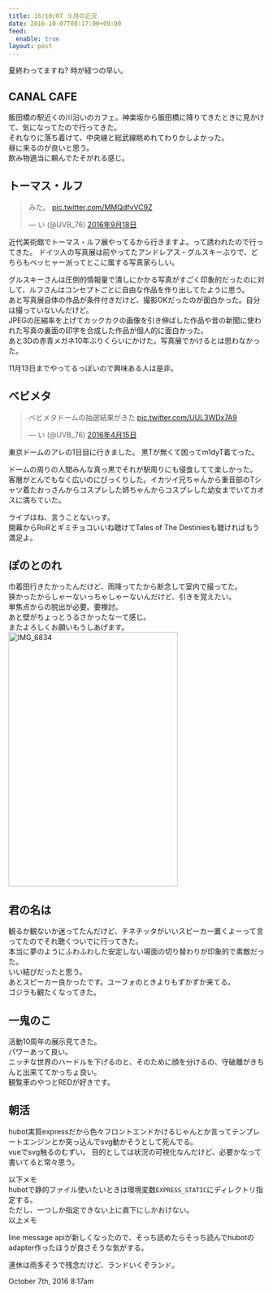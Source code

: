 ```yaml
---
title: 16/10/07 ９月の近況
date: 2016-10-07T08:17:00+09:00
feed:
  enable: true
layout: post
---
```

<p>夏終わってますね? 時が経つの早い。</p>    <h2>CANAL CAFE</h2>    <p>      飯田橋の駅近くの川沿いのカフェ。神楽坂から飯田橋に降りてきたときに見かけて、気になってたので行ってきた。<br>      それなりに落ち着けて、中央線と総武線眺めれてわりかしよかった。<br>      昼に来るのが良いと思う。<br>      飲み物適当に頼んでたそがれる感じ。    </p>    <h2>トーマス・ルフ</h2>    <blockquote class="twitter-tweet" data-lang="ja">      <p lang="ja" dir="ltr">        みた。        <a href="https://t.co/MMQdfvVC9Z" target="_blank">pic.twitter.com/MMQdfvVC9Z</a>      </p>      — い (@UVB_76)      <a href="https://twitter.com/UVB_76/status/777369340089774081" target="_blank">2016年9月18日</a>    </blockquote>    <script async src="//platform.twitter.com/widgets.js" charset="utf-8"></script>    <p>      近代美術館でトーマス・ルフ展やってるから行きますよ。って誘われたので行ってきた。      ドイツ人の写真展は前やってたアンドレアス・グルスキーぶりで、どちらもベッヒャー派ってとこに属する写真家らしい。    </p>    <p>      グルスキーさんは圧倒的情報量で潰しにかかる写真がすごく印象的だったのに対して、ルフさんはコンセプトごとに自由な作品を作り出してたように思う。<br>      あと写真展自体の作品が条件付きだけど、撮影OKだったのが面白かった。自分は撮っていないんだけど。<br>      JPEGの圧縮率を上げてカックカクの画像を引き伸ばした作品や昔の新聞に使われた写真の裏面の印字を合成した作品が個人的に面白かった。<br>      あと3Dの赤青メガネ10年ぶりくらいにかけた。写真展でかけるとは思わなかった。    </p>    <p>11月13日までやってるっぽいので興味ある人は是非。</p>    <h2>ベビメタ</h2>    <blockquote class="twitter-tweet" data-lang="ja">      <p lang="ja" dir="ltr">        ベビメタドームの抽選結果がきた        <a href="https://t.co/UUL3WDx7A9" target="_blank">pic.twitter.com/UUL3WDx7A9</a>      </p>      — い (@UVB_76)      <a href="https://twitter.com/UVB_76/status/720914853230055424" target="_blank">2016年4月15日</a>    </blockquote>    <script async src="//platform.twitter.com/widgets.js" charset="utf-8"></script>    <p>      東京ドームのアレの1日目に行きました。 黒Tが無くて困ってm1dyT着てった。    </p>    <p>      ドームの周りの人間みんな真っ黒でそれが駅周りにも侵食してて楽しかった。<br>      客層がとんでもなく広いのにびっくりした。イカツイ兄ちゃんから重音部のTシャツ着たおっさんからコスプレした姉ちゃんからコスプレした幼女までいてカオスに満ちていた。    </p>    <p>      ライブはね、言うことないっす。<br>      開幕からRoRとギミチョコいいね聴けてTales of The      Destiniesも聴ければもう満足よ。    </p>    <h2>ぽのとのれ</h2>    <p>      巾着田行きたかったんだけど、雨降ってたから断念して室内で撮ってた。<br>      狭かったからしゃーないっちゃしゃーないんだけど、引きを覚えたい。<br>      単焦点からの脱出が必要。要検討。<br>      あと壁がちょっとうるさかったなーて感じ。<br>      またよろしくお願いもうしあげます。      <a data-flickr-embed="true" href="https://www.flickr.com/photos/56290428@N06/30044693062/in/dateposted/" title="IMG_6834" target="_blank"><img src="https://c7.staticflickr.com/6/5139/30044693062_3ec2492e2b.jpg" width="333" height="500" alt="IMG_6834"></a>      <script async src="//embedr.flickr.com/assets/client-code.js" charset="utf-8"></script>    </p>    <h2>君の名は</h2>    <p>      観るか観ないか迷ってたんだけど、チネチッタがいいスピーカー置くよーって言ってたのでそれ聴くついでに行ってきた。<br>      本当に夢のようにふわふわした安定しない場面の切り替わりが印象的で素敵だった。<br>      いい結びだったと思う。<br>      あとスピーカー良かったです。ユーフォのときよりもずかずか来てる。<br>      ゴジラも観たくなってきた。    </p>    <h2>一鬼のこ</h2>    <p>      活動10周年の展示見てきた。<br>      パワーあって良い。<br>      ニッチな世界のハードルを下げるのと、そのために顔を分けるの、守破離がきちんと出来ててかっちょ良い。<br>      観覧車のやつとREDが好きです。    </p>    <h2>朝活</h2>    <p>      hubot実質expressだから色々フロントエンドかけるじゃんとか言ってテンプレートエンジンとか突っ込んでsvg動かそうとして死んでる。<br>      vueでsvg触るのむずい。      目的としては状況の可視化なんだけど、必要かなって書いてると常々思う。    </p>    <p>      以下メモ<br>      hubotで静的ファイル使いたいときは環境変数<code>EXPRESS_STATIC</code>にディレクトリ指定する。<br>      ただし、一つしか指定できない上に直下にしかおけない。<br>      以上メモ    </p>    <p>      line message      apiが新しくなったので、そっち読めたらそっち読んでhubotのadapter作ったほうが良さそうな気がする。    </p>    <p>連休は雨多そうで残念だけど、ランドいくぞランド。</p>    <div id="footer">      <span id="timestamp"> October 7th, 2016 8:17am </span>    </div>

